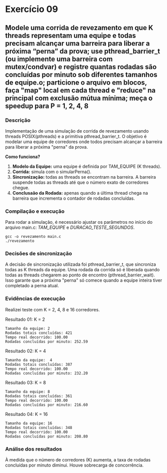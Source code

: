 # Exercício 09
## Modele uma corrida de revezamento em que K threads representam uma equipe e todas precisam alcançar uma barreira para liberar a próxima “perna” da prova; use pthread_barrier_t (ou implemente uma barreira com mutex/condvar) e registre quantas rodadas são concluídas por minuto sob diferentes tamanhos de equipe.o; particione o arquivo em blocos, faça "map" local em cada thread e "reduce" na principal com exclusão mútua mínima; meça o speedup para P = 1, 2, 4, 8

### Descrição
Implementação de uma simulação de corrida de revezamento usando threads POSIX(pthreads) e a primitiva pthread_barrier_t.
O objetivo é modelar uma equipe de corredores onde todos precisam alcançar a barreira para liberar a próxima "perna" da prova.


**Como funciona?**
1. **Modelo da Equipe:** uma equipe é definida por TAM_EQUIPE (K threads).
2. **Corrida:** simula com o simularPerna().
3. **Sincronização:** todas as threads se encontram na barreira. A barreira suspende todas as threads até que o número exato de corredores chegue.
4. **Conclusaão da Rodada:** apenas quando a última thread chega na barreira que incrementa o contador de rodadas concluídas.

### Compilação e execução
Para rodar a simulação, é necessário ajustar os parâmetros no início do arquivo main.c: *TAM_EQUIPE* e *DURACAO_TESTE_SEGUNDOS*.

``````
gcc -o revezamento main.c 
./revezamento
``````


### Decisões de sincronização
A decisão de sincronização utilizada foi pthread_barrier_t, que sincroniza todas as K threads da equipe. Uma rodada da corrida só é liberada quando todas as threads chegarem ao ponto de encontro (pthread_barrier_wait). Isso garante que a próxima "perna" só comece quando a equipe inteira tiver completado a perna atual.

### Evidências de execução
Realizei teste com K = 2, 4, 8 e 16 corredores.

Resultado 01: K = 2

````
Tamanho da equipe: 2
Rodadas totais concluídas: 421
Tempo real decorrido: 100.00
Rodadas concluídas por minuto: 252.59

````

Resultado 02: K = 4

```
Tamanho da equipe:  4
Rodadas totais concluídas: 387
Tempo real decorrido: 100.00
Rodadas concluídas por minuto: 232.20

```

Resultado 03: K = 8

````
Tamanho da equipe: 8
Rodadas totais concluídas: 361
Tempo real decorrido: 100.00
Rodadas concluídas por minuto: 216.60

````

Resultado 04: K = 16

```
Tamanho da equipe: 16
Rodadas totais concluídas: 348
Tempo real decorrido: 100.00
Rodadas concluídas por minuto: 208.80

```

### Análise dos resultados
À medida que o número de corredores (K) aumenta, a taxa de rodadas concluídas por minuto diminui. Houve sobrecarga de concorrência. 
